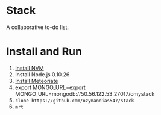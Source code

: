 Stack
=====

A collaborative to-do list.

Install and Run
===============

1. [Install NVM](https://github.com/creationix/nvm)
2. Install Node.js 0.10.26
3. [Install Meteoriate](https://www.npmjs.org/package/meteorite)
4. export MONGO_URL=export MONGO_URL=mongodb://50.56.122.53:27017/omystack
5. `clone https://github.com/ozymandias547/stack`
6. `mrt`
